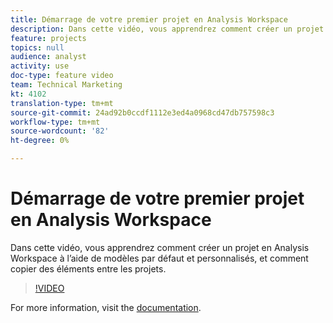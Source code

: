 ```yaml
---
title: Démarrage de votre premier projet en Analysis Workspace
description: Dans cette vidéo, vous apprendrez comment créer un projet en Analysis Workspace à l’aide de modèles par défaut et personnalisés, et comment copier des éléments entre les projets.
feature: projects
topics: null
audience: analyst
activity: use
doc-type: feature video
team: Technical Marketing
kt: 4102
translation-type: tm+mt
source-git-commit: 24ad92b0ccdf1112e3ed4a0968cd47db757598c3
workflow-type: tm+mt
source-wordcount: '82'
ht-degree: 0%

---
```



# Démarrage de votre premier projet en Analysis Workspace

Dans cette vidéo, vous apprendrez comment créer un projet en Analysis Workspace à l’aide de modèles par défaut et personnalisés, et comment copier des éléments entre les projets.

>[!VIDEO](https://video.tv.adobe.com/v/30368/?quality=12)

For more information, visit the [documentation](https://docs.adobe.com/content/help/en/analytics/analyze/analysis-workspace/build-workspace-project/freeform-overview.html).
